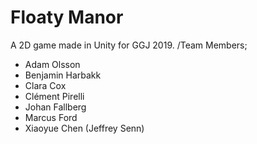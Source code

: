 # Floaty Manor
A 2D game made in Unity for GGJ 2019.
/Team Members; 
- Adam Olsson
- Benjamin Harbakk
- Clara Cox
- Clément Pirelli
- Johan Fallberg
- Marcus Ford
- Xiaoyue Chen (Jeffrey Senn)
